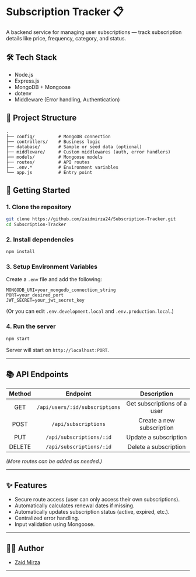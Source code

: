 
# Subscription Tracker 📋

A backend service for managing user subscriptions — track subscription details like price, frequency, category, and status.

## 🛠️ Tech Stack
- Node.js
- Express.js
- MongoDB + Mongoose
- dotenv
- Middleware (Error handling, Authentication)

## 📂 Project Structure
```
.
├── config/         # MongoDB connection
├── controllers/    # Business logic
├── database/       # Sample or seed data (optional)
├── middleware/     # Custom middlewares (auth, error handlers)
├── models/         # Mongoose models
├── routes/         # API routes
├── .env.*          # Environment variables
└── app.js          # Entry point
```

## 🚀 Getting Started

### 1. Clone the repository
```bash
git clone https://github.com/zaidmirza24/Subscription-Tracker.git
cd Subscription-Tracker
```

### 2. Install dependencies
```bash
npm install
```

### 3. Setup Environment Variables
Create a `.env` file and add the following:
```
MONGODB_URI=your_mongodb_connection_string
PORT=your_desired_port
JWT_SECRET=your_jwt_secret_key
```
(Or you can edit `.env.development.local` and `.env.production.local`.)

### 4. Run the server
```bash
npm start
```
Server will start on `http://localhost:PORT`.

---

## 📚 API Endpoints

| Method | Endpoint | Description |
|:------:|:--------:|:-----------:|
| GET    | `/api/users/:id/subscriptions` | Get subscriptions of a user |
| POST   | `/api/subscriptions`           | Create a new subscription |
| PUT    | `/api/subscriptions/:id`        | Update a subscription |
| DELETE | `/api/subscriptions/:id`        | Delete a subscription |

_(More routes can be added as needed.)_

---

## ✨ Features
- Secure route access (user can only access their own subscriptions).
- Automatically calculates renewal dates if missing.
- Automatically updates subscription status (active, expired, etc.).
- Centralized error handling.
- Input validation using Mongoose.

---

## 🧑‍💻 Author
- [Zaid Mirza](https://github.com/zaidmirza24)

---
